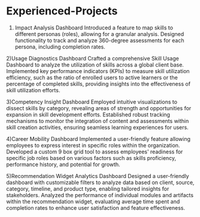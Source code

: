 # Experienced-Projects

1) Impact Analysis Dashboard
Introduced a feature to map skills to different personas (roles), allowing
for a granular analysis.
Designed functionality to track and analyze 360-degree assessments for
each persona, including completion rates.

2)Usage Diagnostics Dashboard
Crafted a comprehensive Skill Usage Dashboard to analyze the utilization
of skills across a global client base.
Implemented key performance indicators (KPIs) to measure skill utilization
efficiency, such as the ratio of enrolled users to active learners or the
percentage of completed skills, providing insights into the effectiveness of
skill utilization efforts.

3)Competency Insight Dashboard
Employed intuitive visualizations to dissect skills by category, revealing
areas of strength and opportunities for expansion in skill development
efforts.
Established robust tracking mechanisms to monitor the integration of
content and assessments within skill creation activities, ensuring seamless
learning experiences for users.

4)Career Mobility Dashboard
Implemented a user-friendly feature allowing employees to express
interest in specific roles within the organization.
Developed a custom 9 box grid tool to assess employees' readiness for
specific job roles based on various factors such as skills proficiency,
performance history, and potential for growth.


5)Recommendation Widget Analytics Dashboard
Designed a user-friendly dashboard with customizable filters to analyze
data based on client, source, category, timeline, and product type,
enabling tailored insights for stakeholders.
Analyzed the performance of individual modules and artifacts within the
recommendation widget, evaluating average time spent and completion
rates to enhance user satisfaction and feature effectiveness.

